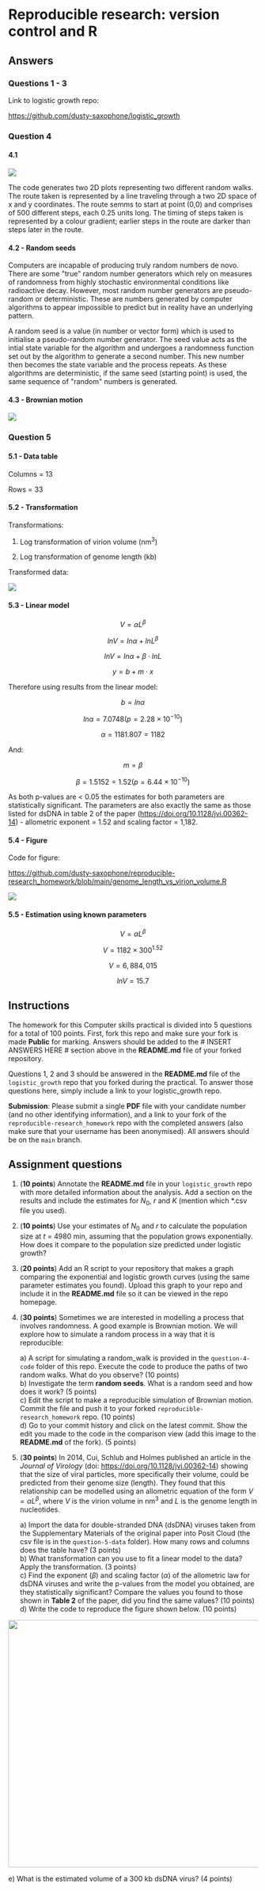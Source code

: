 # Reproducible research: version control and R

## Answers

### Questions 1 - 3

Link to logistic growth repo:

<https://github.com/dusty-saxophone/logistic_growth>

### Question 4

#### 4.1

![](https://github.com/dusty-saxophone/reproducible-research_homework/blob/main/Graphs/random_walks.png)

The code generates two 2D plots representing two different random walks. The route taken is represented by a line traveling through a two 2D space of x and y coordinates. The route semms to start at point (0,0) and comprises of 500 different steps, each 0.25 units long. The timing of steps taken is represented by a colour gradient; earlier steps in the route are darker than steps later in the route.

#### 4.2 - Random seeds

Computers are incapable of producing truly random numbers de novo. There are some "true" random number generators which rely on measures of randomness from highly stochastic environmental conditions like radioactive decay. However, most random number generators are pseudo-random or deterministic. These are numbers generated by computer algorithms to appear impossible to predict but in reality have an underlying pattern.

A random seed is a value (in number or vector form) which is used to initialise a pseudo-random number generator. The seed value acts as the intial state variable for the algorithm and undergoes a randomness function set out by the algorithm to generate a second number. This new number then becomes the state variable and the process repeats. As these algorithms are deterministic, if the same seed (starting point) is used, the same sequence of "random" numbers is generated.

#### 4.3 - Brownian motion

<p align="center">

![](https://github.com/dusty-saxophone/reproducible-research_homework/blob/main/commit_comparison.png)

<p>

### Question 5

#### 5.1 - Data table

Columns = 13

Rows = 33

#### 5.2 - Transformation

Transformations:

1.  Log transformation of virion volume (nm<sup>3</sup>)

2.  Log transformation of genome length (kb)

Transformed data:

<p align="center">

![](https://github.com/dusty-saxophone/reproducible-research_homework/blob/main/question-5-data/transformed_data.png)

<p>

#### 5.3 - Linear model

``` math
\begin{equation}
V = \alpha L^{\beta}
\end{equation}
```

``` math
\begin{equation}
lnV = ln\alpha + lnL^{\beta}
\end{equation}
```

``` math
\begin{equation}
lnV = ln\alpha + \beta \cdot lnL
\end{equation}
```

``` math
\begin{equation}
y = b + m \cdot x
\end{equation}
```

Therefore using results from the linear model:

``` math
\begin{equation}
b = ln\alpha
\end{equation}
```

``` math
\begin{equation}
ln\alpha = 7.0748 (p = 2.28 \times 10^{-10})
\end{equation}
```

``` math
\begin{equation}
\alpha = 1181.807 = 1182
\end{equation}
```

And:

``` math
\begin{equation}
m = \beta
\end{equation}
```

``` math
\begin{equation}
\beta = 1.5152 = 1.52 (p = 6.44 \times 10^{-10})
\end{equation}
```

As both p-values are \< 0.05 the estimates for both parameters are statistically significant. The parameters are also exactly the same as those listed for dsDNA in table 2 of the paper (<https://doi.org/10.1128/jvi.00362-14>) - allometric exponent = 1.52 and scaling factor = 1,182.

#### 5.4 - Figure

Code for figure:

<https://github.com/dusty-saxophone/reproducible-research_homework/blob/main/genome_length_vs_virion_volume.R>

![](https://github.com/dusty-saxophone/reproducible-research_homework/blob/main/question-5-data/genome_length_vs_virion_volume.png)

#### 5.5 - Estimation using known parameters

``` math
\begin{equation}
V = \alpha L^{\beta}
\end{equation}
```

``` math
\begin{equation}
V = 1182 \times 300^{1.52}
\end{equation}
```

``` math
\begin{equation}
V = 6,884,015
\end{equation}
```

``` math
\begin{equation}
lnV = 15.7
\end{equation}
```

## Instructions

The homework for this Computer skills practical is divided into 5 questions for a total of 100 points. First, fork this repo and make sure your fork is made **Public** for marking. Answers should be added to the \# INSERT ANSWERS HERE \# section above in the **README.md** file of your forked repository.

Questions 1, 2 and 3 should be answered in the **README.md** file of the `logistic_growth` repo that you forked during the practical. To answer those questions here, simply include a link to your logistic_growth repo.

**Submission**: Please submit a single **PDF** file with your candidate number (and no other identifying information), and a link to your fork of the `reproducible-research_homework` repo with the completed answers (also make sure that your username has been anonymised). All answers should be on the `main` branch.

## Assignment questions

1)  (**10 points**) Annotate the **README.md** file in your `logistic_growth` repo with more detailed information about the analysis. Add a section on the results and include the estimates for $N_0$, $r$ and $K$ (mention which \*.csv file you used).

2)  (**10 points**) Use your estimates of $N_0$ and $r$ to calculate the population size at $t$ = 4980 min, assuming that the population grows exponentially. How does it compare to the population size predicted under logistic growth?

3)  (**20 points**) Add an R script to your repository that makes a graph comparing the exponential and logistic growth curves (using the same parameter estimates you found). Upload this graph to your repo and include it in the **README.md** file so it can be viewed in the repo homepage.

4)  (**30 points**) Sometimes we are interested in modelling a process that involves randomness. A good example is Brownian motion. We will explore how to simulate a random process in a way that it is reproducible:

    a)  A script for simulating a random_walk is provided in the `question-4-code` folder of this repo. Execute the code to produce the paths of two random walks. What do you observe? (10 points)\
    b)  Investigate the term **random seeds**. What is a random seed and how does it work? (5 points)\
    c)  Edit the script to make a reproducible simulation of Brownian motion. Commit the file and push it to your forked `reproducible-research_homework` repo. (10 points)\
    d)  Go to your commit history and click on the latest commit. Show the edit you made to the code in the comparison view (add this image to the **README.md** of the fork). (5 points)

5)  (**30 points**) In 2014, Cui, Schlub and Holmes published an article in the *Journal of Virology* (doi: <https://doi.org/10.1128/jvi.00362-14>) showing that the size of viral particles, more specifically their volume, could be predicted from their genome size (length). They found that this relationship can be modelled using an allometric equation of the form $`V = \alpha L^{\beta}`$, where $`V`$ is the virion volume in nm<sup>3</sup> and $`L`$ is the genome length in nucleotides.

    a)  Import the data for double-stranded DNA (dsDNA) viruses taken from the Supplementary Materials of the original paper into Posit Cloud (the csv file is in the `question-5-data` folder). How many rows and columns does the table have? (3 points)\
    b)  What transformation can you use to fit a linear model to the data? Apply the transformation. (3 points)\
    c)  Find the exponent ($\beta$) and scaling factor ($\alpha$) of the allometric law for dsDNA viruses and write the p-values from the model you obtained, are they statistically significant? Compare the values you found to those shown in **Table 2** of the paper, did you find the same values? (10 points)\
    d)  Write the code to reproduce the figure shown below. (10 points)

<p align="center">

<img src="https://github.com/josegabrielnb/reproducible-research_homework/blob/main/question-5-data/allometric_scaling.png" width="600" height="500"/>

</p>

e)  What is the estimated volume of a 300 kb dsDNA virus? (4 points)
